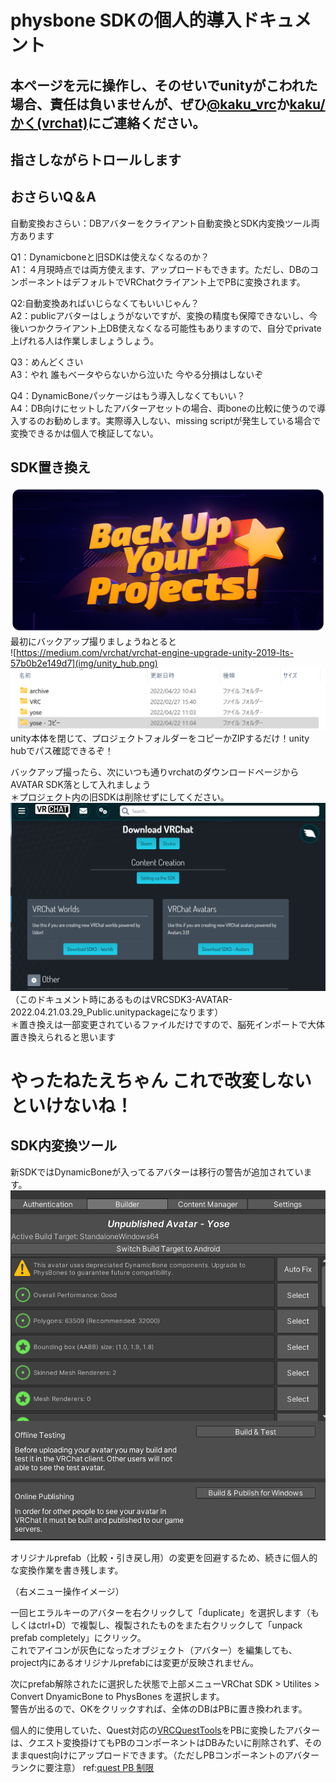 # physbone SDKの個人的導入ドキュメント

## 本ページを元に操作し、そのせいでunityがこわれた場合、責任は負いませんが、ぜひ[@kaku_vrc](https://twitter.com/kaku_vrc)か[kaku/かく(vrchat)](https://vrchat.com/home/user/usr_509b0b5d-cd03-4463-9320-b6e87e66d4ac)にご連絡ください。   
## 指さしながらトロールします

## おさらいQ＆A
自動変換おさらい：DBアバターをクライアント自動変換とSDK内変換ツール両方あります

Q1：Dynamicboneと旧SDKは使えなくなるのか？  
A1：４月現時点では両方使えます、アップロードもできます。ただし、DBのコンポーネントはデフォルトでVRChatクライアント上でPBに変換されます。  
  
Q2:自動変換あればいじらなくてもいいじゃん？  
A2：publicアバターはしょうがないですが、変換の精度も保障できないし、今後いつかクライアント上DB使えなくなる可能性もありますので、自分でprivate上げれる人は作業しましょうしょう。

Q3：めんどくさい  
A3：やれ 誰もベータやらないから泣いた 今やる分損はしないぞ

Q4：DynamicBoneパッケージはもう導入しなくてもいい？  
A4：DB向けにセットしたアバターアセットの場合、両boneの比較に使うので導入するのお勧めします。実際導入しない、missing scriptが発生している場合で変換できるかは個人で検証してない。

## SDK置き換え
![backupyourproject](img/1_lVUIBB_xouqRwhgnBU0ZVw.png)
最初にバックアップ撮りましょうねとると  
![https://medium.com/vrchat/vrchat-engine-upgrade-unity-2019-lts-57b0b2e149d7](img/unity_hub.png)
![project_folder](img/unity_project.png)  
unity本体を閉じて、プロジェクトフォルダーをコピーかZIPするだけ！unity hubでパス確認できるぞ！  

バックアップ撮ったら、次にいつも通りvrchatのダウンロードページからAVATAR SDK落として入れましょう  
＊プロジェクト内の旧SDKは削除せずにしてください。  
![](img/sdk_download.png)
（このドキュメント時にあるものはVRCSDK3-AVATAR-2022.04.21.03.29_Public.unitypackageになります）  
＊置き換えは一部変更されているファイルだけですので、脳死インポートで大体置き換えられると思います

# やったねたえちゃん これで改変しないといけないね！

## SDK内変換ツール
新SDKではDynamicBoneが入ってるアバターは移行の警告が追加されています。  
![warning](img/db_default.png)

オリジナルprefab（比較・引き戻し用）の変更を回避するため、続きに個人的な変換作業を書き残します。

（右メニュー操作イメージ）

一回ヒエラルキーのアバターを右クリックして「duplicate」を選択します（もしくはctrl+D）で複製し、複製されたものをまた右クリックして「unpack prefab completely」にクリック。  
これでアイコンが灰色になったオブジェクト（アバター）を編集しても、project内にあるオリジナルprefabには変更が反映されません。  
  
次にprefab解除されたに選択した状態で上部メニューVRChat SDK > Utilites > Convert DnyamicBone to PhysBones を選択します。  
警告が出るので、OKをクリックすれば、全体のDBはPBに置き換われます。

個人的に使用していた、Quest対応の[VRCQuestTools](https://booth.pm/ja/items/2436054)をPBに変換したアバターは、クエスト変換掛けてもPBのコンポーネントはDBみたいに削除されず、そのままquest向けにアップロードできます。（ただしPBコンポーネントのアバターランクに要注意）
ref:[quest PB 制限](https://twitter.com/rapt_vrc/status/1516998812401037312?s=21&t=Udqwy0K_p3xsod2VdPEaMA)
